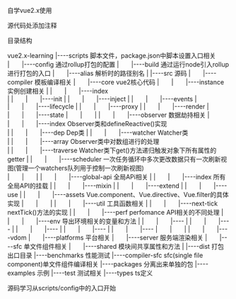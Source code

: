 自学vue2.x使用

源代码处添加注释



目录结构

vue2.x-learning
|----scripts                 脚本文件，package.json中脚本设置入口相关
|  |----config               通过rollup打包的配置
|  |----build                通过运行node引入rollup进行打包的入口
|  |----alias                解析时的路径别名
|
|----src                     源码
|  |----compiler                模板编译相关
|  |----core                    vue2核心代码
|  |  |----instance                 实例创建相关
|  |  |  |----index                 
|  |  |  |----init
|  |  |  |----inject
|  |  |  |----events
|  |  |  |----lifecycle
|  |  |  |----proxy
|  |  |  |----render
|  |  |  |----state
|  |  |
|  |  |----observer                 数据劫持相关
|  |  |  |----index               Observer类和defineReactive()实现  
|  |  |  |----dep                 Dep类
|  |  |  |----watcher             Watcher类  
|  |  |  |----array               Observer类中对数组进行的处理        
|  |  |  |----traverse            Watcher类下get()方法递归触发对象下所有属性的getter
|  |  |  |----scheduler           一次任务循环中多次更改数据只有一次刷新视图(管理一个watchers队列用于控制一次刷新视图)      
|  |  |
|  |  |----global-api               全局APi相关
|  |  |  |----index               所有全局API的挂载
|  |  |  |----mixin
|  |  |  |----extend
|  |  |  |----use
|  |  |  |----assets              Vue.component、Vue.directive、Vue.filter的具体实现
|  |  |
|  |  |----util                     工具函数相关
|  |  |  |----next-tick           nextTick()方法的实现
|  |  |  |----perf                perfomance API相关的不同处理
|  |  |  |----env                 导出环境相关的变量和方法
|  |  |  |----
|  |  |  |----
|  |  |  |----
|  |  |  |----
|  |  |  |----
|  |  |
|  |  |----vdom
|  |----platforms                 平台相关
|  |----server                    服务端渲染相关
|  |----sfc                       单文件组件相关
|  |----shared                    模块间共享属性和方法
|
|----dist                    打包出口目录
|----benchmarks              性能测试
|----compiler-sfc            sfc(single file component)单文件组件编译相关
|----packages                分离出来单独的包
|----examples                示例
|----test                    测试相关
|----types                   ts定义


源码学习从scripts/config中的入口开始





